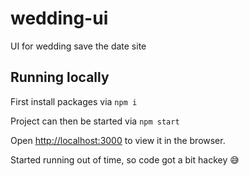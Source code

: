 # wedding-ui
UI for wedding save the date site

## Running locally

First install packages via
`npm i`

Project can then be started via
`npm start`

Open [http://localhost:3000](http://localhost:3000) to view it in the browser.


Started running out of time, so code got a bit hackey 😅
 